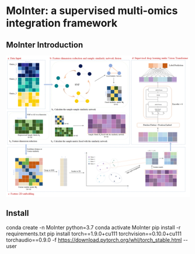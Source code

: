 # MoInter: a supervised multi-omics integration framework
## MoInter Introduction
![image](https://github.com/CHNzhwei/MoIntegration/blob/main/introduction.png)
## Install 
conda create -n MoInter python=3.7
conda activate MoInter
pip install -r requirements.txt
pip install torch==1.9.0+cu111 torchvision==0.10.0+cu111 torchaudio==0.9.0 -f https://download.pytorch.org/whl/torch_stable.html --user

